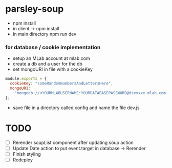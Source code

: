 # parsley-soup

- npm install
- in client -> npm install
- in main directory npm run dev

### for database / cookie implementation

- setup an MLab account at mlab.com
- create a db and a user for the db
- set mongoURI in file with a cookieKey

```javascript
module.exports = {
  cookieKey: "someRandomNumbersAndLettersHere",
  mongoURI:
    "mongodb://<YOURMLABUSERNAME:YOURDATABASEPASSWORD@dsxxxxx.mlab.com:xxxxx/yourdatabasename"
};
```

- save file in a directory called config and name the file dev.js

# TODO

- [ ] Rerender soupList component after updating soup action
- [ ] Update Date action to put event.target in database -> Rerender
- [ ] Finish styling
- [ ] Redeploy
